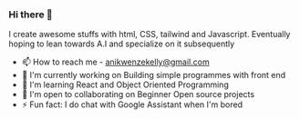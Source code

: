 ### Hi there 👋

<!--
**laskelly/laskelly** is a ✨ _special_ ✨ repository because its `README.md` (this file) appears on your GitHub profile.

Here are some ideas to get you started:

- 🔭 I’m currently working on ...
- 🌱 I’m currently learning ...
- 👯 I’m looking to collaborate on ...
- 🤔 I’m looking for help with ...
- 💬 Ask me about ...
- 📫 How to reach me: ...
- 😄 Pronouns: ...
- ⚡ Fun fact: ...
-->

I create awesome stuffs with html, CSS, tailwind and Javascript. Eventually hoping to lean towards A.I and specialize on it subsequently

- 📫  How to reach me - anikwenzekelly@gmail.com
- 🚀 I'm currently working on Building simple programmes with front end
- 🧠 I'm learning React and Object Oriented Programming
- 🤝 I'm open to collaborating on Beginner Open source projects
- ⚡ Fun fact: I do chat with Google Assistant when I'm bored
